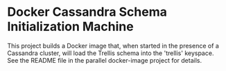 # Docker Cassandra Schema Initialization Machine

This project builds a Docker image that, when started in the presence of a Cassandra cluster, will load the Trellis schema into the 'trellis' keyspace. See the README file in the parallel docker-image project for details.
